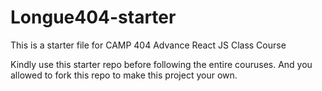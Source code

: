 # Longue404-starter
This is a starter file for CAMP 404 Advance React JS Class Course

Kindly use this starter repo before following the entire couruses.
And you allowed to fork this repo to make this project your own.
